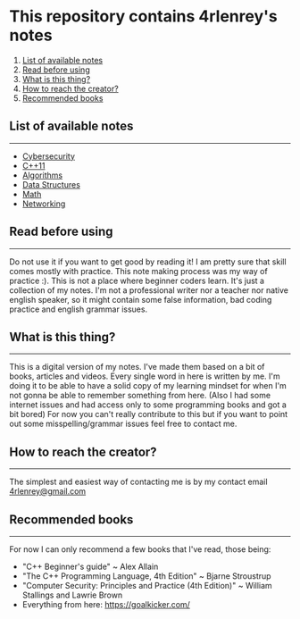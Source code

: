 # This repository contains 4rlenrey's notes

1. [List of available notes](#list-of-available-notes)
2. [Read before using](#read-before-using)
3. [What is this thing?](#what-is-this-thing)
4. [How to reach the creator?](#how-to-reach-the-creator)
5. [Recommended books](#recommended-books)

## List of available notes
---

* [Cybersecurity](Cybersecurity.md)
* [C++11](Cpp11.md)
* [Algorithms](Algorithms.md)
* [Data Structures](Data-Structures.md)
* [Math](Math.md)
* [Networking](Networking.md)

## Read before using
---

Do not use it if you want to get good by reading it! I am pretty sure that skill comes mostly with practice. This note making process was my way of practice :). This is not a place where beginner coders learn. It's just a collection of my notes. I'm not a professional writer nor a teacher nor native english speaker, so it might contain some false information, bad coding practice and english grammar issues.

## What is this thing?
---

This is a digital version of my notes. I've made them based on a bit of books, articles and videos. Every single word in here is written by me. I'm doing it to be able to have a solid copy of my learning mindset for when I'm not gonna be able to remember something from here. (Also I had some internet issues and had access only to some programming books and got a bit bored) For now you can't really contribute to this but if you want to point out some misspelling/grammar issues feel free to contact me.

## How to reach the creator?
---


The simplest and easiest way of contacting me is by my contact email 4rlenrey@gmail.com

## Recommended books
--- 
For now I can only recommend a few books that I've read, those being:
- "C++ Beginner's guide" ~ Alex Allain
- "The C++ Programming Language, 4th Edition" ~ Bjarne Stroustrup
- "Computer Security: Principles and Practice (4th Edition)" ~ William Stallings and Lawrie Brown
- Everything from here: https://goalkicker.com/